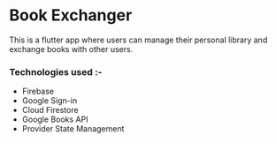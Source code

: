 # Book Exchanger

This is a flutter app where users can manage their personal library and exchange books with other users.

### Technologies used :-

- Firebase
 - Google Sign-in
 - Cloud Firestore
- Google Books API
- Provider State Management 
